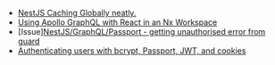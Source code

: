 - [NestJS Caching Globally neatly.](https://dev.to/secmohammed/nestjs-caching-globally-neatly-1e17)
- [Using Apollo GraphQL with React in an Nx Workspace](https://blog.nrwl.io/using-apollo-graphql-with-react-in-an-nx-workspace-99db8d69cebe)
- [Issue][NestJS/GraphQL/Passport - getting unauthorised error from guard](https://stackoverflow.com/questions/68390441/nestjs-graphql-passport-getting-unauthorised-error-from-guard)
- [Authenticating users with bcrypt, Passport, JWT, and cookies](https://wanago.io/2020/05/25/api-nestjs-authenticating-users-bcrypt-passport-jwt-cookies/)